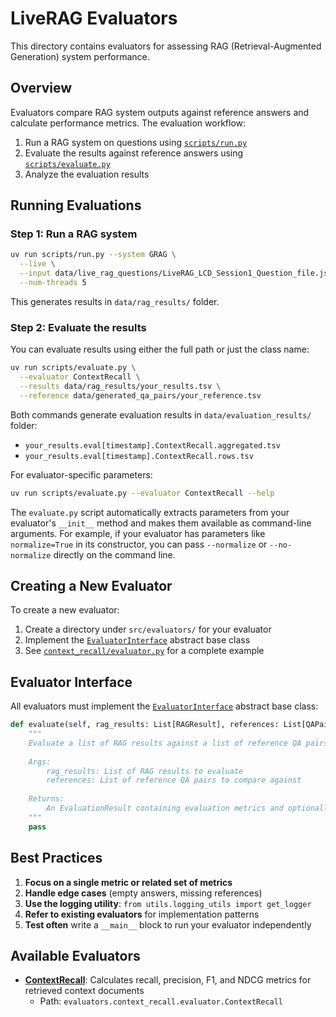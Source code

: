 # LiveRAG Evaluators

This directory contains evaluators for assessing RAG (Retrieval-Augmented Generation) system performance.

## Overview

Evaluators compare RAG system outputs against reference answers and calculate performance metrics. The evaluation workflow:

1. Run a RAG system on questions using [`scripts/run.py`](../../scripts/run.py)
2. Evaluate the results against reference answers using [`scripts/evaluate.py`](../../scripts/evaluate.py)
3. Analyze the evaluation results

## Running Evaluations

### Step 1: Run a RAG system

```bash
uv run scripts/run.py --system GRAG \
  --live \
  --input data/live_rag_questions/LiveRAG_LCD_Session1_Question_file.jsonl \
  --num-threads 5
```

This generates results in `data/rag_results/` folder.

### Step 2: Evaluate the results

You can evaluate results using either the full path or just the class name:

```bash
uv run scripts/evaluate.py \
  --evaluator ContextRecall \
  --results data/rag_results/your_results.tsv \
  --reference data/generated_qa_pairs/your_reference.tsv
```

Both commands generate evaluation results in `data/evaluation_results/` folder:

- `your_results.eval[timestamp].ContextRecall.aggregated.tsv`
- `your_results.eval[timestamp].ContextRecall.rows.tsv`

For evaluator-specific parameters:

```bash
uv run scripts/evaluate.py --evaluator ContextRecall --help
```

The `evaluate.py` script automatically extracts parameters from your evaluator's `__init__` method and makes them available as command-line arguments. For example, if your evaluator has parameters like `normalize=True` in its constructor, you can pass `--normalize` or `--no-normalize` directly on the command line.

## Creating a New Evaluator

To create a new evaluator:

1. Create a directory under `src/evaluators/` for your evaluator
2. Implement the [`EvaluatorInterface`](./evaluator_interface.py) abstract base class
3. See [`context_recall/evaluator.py`](./context_recall/evaluator.py) for a complete example

## Evaluator Interface

All evaluators must implement the [`EvaluatorInterface`](./evaluator_interface.py) abstract base class:

```python
def evaluate(self, rag_results: List[RAGResult], references: List[QAPair]) -> EvaluationResult:
    """
    Evaluate a list of RAG results against a list of reference QA pairs.
    
    Args:
        rag_results: List of RAG results to evaluate
        references: List of reference QA pairs to compare against
        
    Returns:
        An EvaluationResult containing evaluation metrics and optionally row-level results
    """
    pass
```

## Best Practices

1. **Focus on a single metric or related set of metrics**
2. **Handle edge cases** (empty answers, missing references)
3. **Use the logging utility**: `from utils.logging_utils import get_logger`
4. **Refer to existing evaluators** for implementation patterns
5. **Test often** write a `__main__` block to run your evaluator independently

## Available Evaluators

- **[ContextRecall](./context_recall/evaluator.py)**: Calculates recall, precision, F1, and NDCG metrics for retrieved context documents
  - Path: `evaluators.context_recall.evaluator.ContextRecall`
